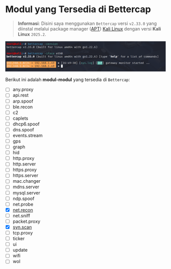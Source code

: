 # Modul yang Tersedia di Bettercap

> **Informasi**: Disini saya menggunakan `Bettercap` versi `v2.33.0` yang diinstal melalui package manager ([APT](https://en.wikipedia.org/wiki/APT_(software))) [Kali Linux](https://www.kali.org/) dengan versi **Kali Linux** `2025.2`.

![](https://github.com/fixploit03/Belajar-Bettercap/blob/main/img/versi%20bettercap.png)

Berikut ini adalah **modul-modul** yang tersedia di `Bettercap`:
 
- [ ] any.proxy
- [ ] api.rest
- [ ] arp.spoof
- [ ] ble.recon
- [ ] c2
- [ ] caplets
- [ ] dhcp6.spoof
- [ ] dns.spoof
- [ ] events.stream
- [ ] gps
- [ ] graph
- [ ] hid
- [ ] http.proxy
- [ ] http.server
- [ ] https.proxy
- [ ] https.server
- [ ] mac.changer
- [ ] mdns.server
- [ ] mysql.server
- [ ] ndp.spoof
- [ ] net.probe
- [x] [net.recon](https://github.com/fixploit03/Belajar-Bettercap/blob/main/source/modul/net.recon.md)
- [ ] net.sniff
- [ ] packet.proxy
- [x] [syn.scan](https://github.com/fixploit03/Belajar-Bettercap/blob/main/source/modul/syn.scan.md)
- [ ] tcp.proxy
- [ ] ticker
- [ ] ui
- [ ] update
- [ ] wifi
- [ ] wol
